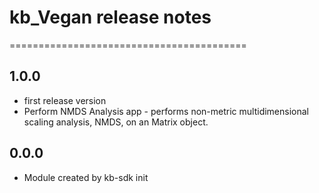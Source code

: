 # kb_Vegan release notes
=========================================

1.0.0
-----
* first release version
* Perform NMDS Analysis app - performs non-metric multidimensional scaling analysis, NMDS, on an Matrix object.

0.0.0
-----
* Module created by kb-sdk init
